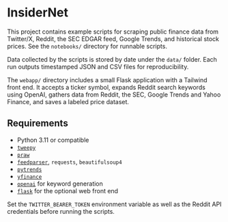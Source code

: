 # InsiderNet

This project contains example scripts for scraping public finance data from Twitter/X, Reddit, the SEC EDGAR feed, Google Trends, and historical stock prices.  See the `notebooks/` directory for runnable scripts.

Data collected by the scripts is stored by date under the `data/` folder.  Each run outputs timestamped JSON and CSV files for reproducibility.

The `webapp/` directory includes a small Flask application with a Tailwind front end. It accepts a ticker symbol, expands Reddit search keywords using OpenAI, gathers data from Reddit, the SEC, Google Trends and Yahoo Finance, and saves a labeled price dataset.

## Requirements
- Python 3.11 or compatible
- [`tweepy`](https://www.tweepy.org/)
- [`praw`](https://praw.readthedocs.io/en/latest/)
- [`feedparser`](https://pypi.org/project/feedparser/), `requests`, `beautifulsoup4`
- [`pytrends`](https://github.com/GeneralMills/pytrends)
- [`yfinance`](https://pypi.org/project/yfinance/)
- [`openai`](https://pypi.org/project/openai/) for keyword generation
- [`flask`](https://flask.palletsprojects.com/) for the optional web front end

Set the `TWITTER_BEARER_TOKEN` environment variable as well as the Reddit API credentials before running the scripts.
